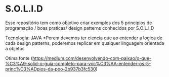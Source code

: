 # S.O.L.I.D

Esse repositório tem como objetivo criar exemplos dos 5 principios de programação / boas praticas/ design patterns conhecidos por S.O.L.I.D 

Tecnologia: JAVA 
*Porem devemos ter ciencia que ao entender a logica de cada design patterns, poderemos replicar em qualquer linguagem orientada a objetos


Otima fonte (https://medium.com/desenvolvendo-com-paixao/o-que-%C3%A9-solid-o-guia-completo-para-voc%C3%AA-entender-os-5-princ%C3%ADpios-da-poo-2b937b3fc530)
